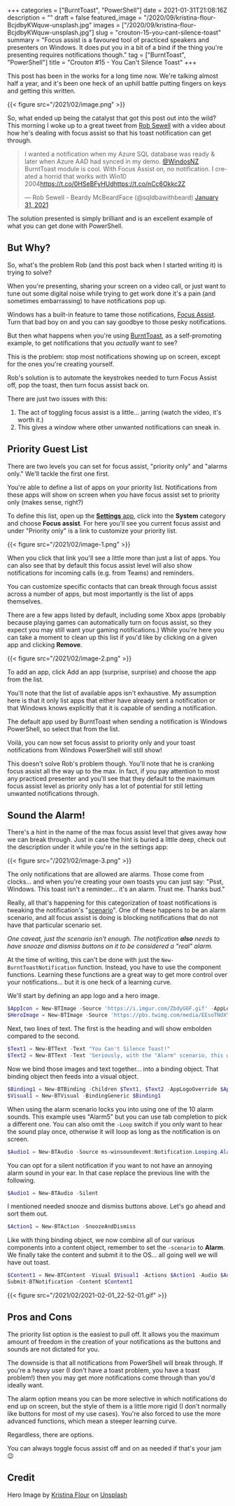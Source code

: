 +++
categories = ["BurntToast", "PowerShell"]
date = 2021-01-31T21:08:16Z
description = ""
draft = false
featured_image = "/2020/09/kristina-flour-BcjdbyKWquw-unsplash.jpg"
images = ["/2020/09/kristina-flour-BcjdbyKWquw-unsplash.jpg"]
slug = "crouton-15-you-cant-silence-toast"
summary = "Focus assist is a favoured tool of practiced speakers and presenters on Windows. It does put you in a bit of a bind if the thing you're presenting requires notifications though."
tag = ["BurntToast", "PowerShell"]
title = "Crouton #15 - You Can't Silence Toast"
+++


This post has been in the works for a long time now. We're talking almost half a year, and it's been one heck of an uphill battle putting fingers on keys and getting this written.

{{< figure src="/2021/02/image.png" >}}

So, what ended up being the catalyst that got this post out into the wild? This morning I woke up to a great tweet from [Rob Sewell](https://twitter.com/sqldbawithbeard) with a video about how he's dealing with focus assist so that his toast notification can get through.

<blockquote class="twitter-tweet"><p lang="en" dir="ltr">I wanted a notification when my Azure SQL database was ready &amp; later when Azure AAD had synced in my demo. <a href="https://twitter.com/WindosNZ?ref_src=twsrc%5Etfw">@WindosNZ</a> BurntToast module is cool. With Focus Assist on, no notification. I created a horrid that works with Win10 2004<a href="https://t.co/0HSeBFyHUd">https://t.co/0HSeBFyHUd</a><a href="https://t.co/nCc6Okkc2Z">https://t.co/nCc6Okkc2Z</a></p>&mdash; Rob Sewell - Beardy McBeardFace (@sqldbawithbeard) <a href="https://twitter.com/sqldbawithbeard/status/1355863947044392963?ref_src=twsrc%5Etfw">January 31, 2021</a></blockquote>
<script async src="https://platform.twitter.com/widgets.js" charset="utf-8"></script>

The solution presented is simply brilliant and is an excellent example of what you can get done with PowerShell.

## But Why?

So, what's the problem Rob (and this post back when I started writing it) is trying to solve?

When you're presenting, sharing your screen on a video call, or just want to tune out some digital noise while trying to get work done it's a pain (and sometimes embarrassing) to have notifications pop up.

Windows has a built-in feature to tame those notifications, [Focus Assist](https://support.microsoft.com/en-us/windows/turn-focus-assist-on-or-off-in-windows-10-5492a638-b5a3-1ee0-0c4f-5ae044450e09). Turn that bad boy on and you can say goodbye to those pesky notifications.

But then what happens when you're using [BurntToast](https://www.powershellgallery.com/packages/BurntToast), as a self-promoting example, to get notifications that you _actually_ want to see?

This is the problem: stop most notifications showing up on screen, except for the ones you're creating yourself.

Rob's solution is to automate the keystrokes needed to turn Focus Assist off, pop the toast, then turn focus assist back on.

There are just two issues with this:

1. The act of toggling focus assist is a little... jarring (watch the video, it's worth it.)
2. This gives a window where other unwanted notifications can sneak in.

## Priority Guest List

There are two levels you can set for focus assist, "priority only" and "alarms only." We'll tackle the first one first.

You're able to define a list of apps on your priority list. Notifications from these apps will show on screen when you have focus assist set to priority only (makes sense, right?)

To define this list, open up the  [**Settings** app](https://support.microsoft.com/en-us/windows/find-settings-in-windows-10-6ffbef87-e633-45ac-a1e8-b7a834578ac6), click into the **System** category and choose **Focus assist**. For here you'll see you current focus assist and under "Priority only" is a link to customize your priority list.

{{< figure src="/2021/02/image-1.png" >}}

When you click that link you'll see a little more than just a list of apps. You can also see that by default this focus assist level will also show notifications for incoming calls (e.g. from Teams) and reminders.

You can customize specific contacts that can break through focus assist across a number of apps, but most importantly is the list of apps themselves.

There are a few apps listed by default, including some Xbox apps (probably because playing games can automatically turn on focus assist, so they expect you may still want your gaming notifications.) While you're here you can take a moment to clean up this list if you'd like by clicking on a given app and clicking **Remove**.

{{< figure src="/2021/02/image-2.png" >}}

To add an app, click Add an app (surprise, surprise) and choose the app from the list.

You'll note that the list of available apps isn't exhaustive. My assumption here is that it only list apps that either have already sent a notification or that Windows knows explicitly that it is capable of sending a notification.

The default app used by BurntToast when sending a notification is Windows PowerShell, so select that from the list.

Voilà, you can now set focus assist to priority only and your toast notifications from Windows PowerShell will still show!

This doesn't solve Rob's problem though. You'll note that he is cranking focus assist all the way up to the max. In fact, if you pay attention to most any practiced presenter and you'll see that they default to the maximum focus assist level as priority only has a lot of potential for still letting unwanted notifications through.

## Sound the Alarm!

There's a hint in the name of the max focus assist level that gives away how we can break through. Just in case the hint is buried a little deep, check out the description under it while you're in the settings app:

{{< figure src="/2021/02/image-3.png" >}}

The only notifications that are allowed are alarms. Those come from clocks... and when you're creating your own toasts you can just say: "Psst, Windows. This toast isn't a reminder... it's an alarm. Trust me. Thanks bud."

Really, all that's happening for this categorization of toast notifications is tweaking the notification's "[scenario](https://docs.microsoft.com/en-us/windows/uwp/design/shell/tiles-and-notifications/toast-schema#toastscenario)". One of these happens to be an alarm scenario, and all focus assist is doing is blocking notifications that do not have that particular scenario set.

_One caveat, just the scenario isn't enough. The notification **also** needs to have snooze and dismiss buttons on it to be considered a "real" alarm._

At the time of writing, this can't be done with just the `New-BurntToastNotification` function. Instead, you have to use the component functions. Learning these functions are a great way to get more control over your notifications... but it is one heck of a learning curve.

We'll start by defining an app logo and a hero image.

```powershell
$AppIcon = New-BTImage -Source 'https://i.imgur.com/ZbdyG6F.gif' -AppLogoOverride
$HeroImage = New-BTImage -Source 'https://pbs.twimg.com/media/EEsoTNdXYAEYd73.jpg' -HeroImage
```

Next, two lines of text. The first is the heading and will show embolden compared to the second.

```powershell
$Text1 = New-BTText -Text "You Can't Silence Toast!"
$Text2 = New-BTText -Text 'Seriously, with the "Alarm" scenario, this will break through focus assist.'
```

Now we bind those images and text together... into a binding object. That binding object then feeds into a visual object.

```powershell
$Binding1 = New-BTBinding -Children $Text1, $Text2 -AppLogoOverride $AppIcon -HeroImage $HeroImage
$Visual1 = New-BTVisual -BindingGeneric $Binding1
```

When using the alarm scenario locks you into using one of the 10 alarm sounds. This example uses "Alarm5" but you can use tab completion to pick a different one. You can also omit the `-Loop` switch if you only want to hear the sound play once, otherwise it will loop as long as the notification is on screen.

```powershell
$Audio1 = New-BTAudio -Source ms-winsoundevent:Notification.Looping.Alarm5 -Loop
```

You can opt for a silent notification if you want to not have an annoying alarm sound in your ear. In that case replace the previous line with the following.

```powershell
$Audio1 = New-BTAudio -Silent
```

I mentioned needed snooze and dismiss buttons above. Let's go ahead and sort them out.

```powershell
$Action1 = New-BTAction -SnoozeAndDismiss
```

Like with thing binding object, we now combine all of our various components into a content object, remember to set the `-scenario` to **Alarm**. We finally take the content and submit it to the OS... all going well we will have out toast.

```powershell
$Content1 = New-BTContent -Visual $Visual1 -Actions $Action1 -Audio $Audio1 -Scenario Alarm
Submit-BTNotification -Content $Content1
```

{{< figure src="/2021/02/2021-02-01_22-52-01.gif" >}}

## Pros and Cons

The priority list option is the easiest to pull off. It allows you the maximum amount of freedom in the creation of your notifications as the buttons and sounds are not dictated for you.

The downside is that all notifications from PowerShell will break through. If you're a heavy user (I don't have a toast problem, you have a toast problem!) then you may get more notifications come through than you'd ideally want.

The alarm option means you can be more selective in which notifications do end up on screen, but the style of them is a little more rigid (I don't normally like buttons for most of my use cases). You're also forced to use the more advanced functions, which mean a steeper learning curve.

Regardless, there are options.

You can always toggle focus assist off and on as needed if that's your jam 😉

## Credit

Hero Image by [Kristina Flour](https://unsplash.com/@tinaflour?utm_source=unsplash&utm_medium=referral&utm_content=creditCopyText) on [Unsplash](https://unsplash.com/s/photos/silence?utm_source=unsplash&utm_medium=referral&utm_content=creditCopyText)

